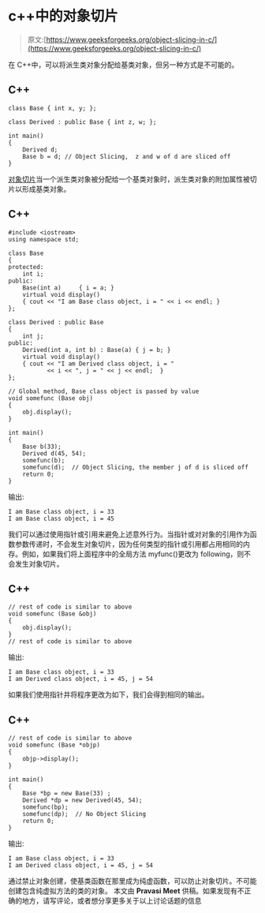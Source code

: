 # c++中的对象切片

> 原文:[https://www.geeksforgeeks.org/object-slicing-in-c/](https://www.geeksforgeeks.org/object-slicing-in-c/)

在 C++中，可以将派生类对象分配给基类对象，但另一种方式是不可能的。

## C++

```
class Base { int x, y; };

class Derived : public Base { int z, w; };

int main()
{
    Derived d;
    Base b = d; // Object Slicing,  z and w of d are sliced off
}
```

[对象切片](http://en.wikipedia.org/wiki/Object_slicing)当一个派生类对象被分配给一个基类对象时，派生类对象的附加属性被切片以形成基类对象。

## C++

```
#include <iostream>
using namespace std;

class Base
{
protected:
    int i;
public:
    Base(int a)     { i = a; }
    virtual void display()
    { cout << "I am Base class object, i = " << i << endl; }
};

class Derived : public Base
{
    int j;
public:
    Derived(int a, int b) : Base(a) { j = b; }
    virtual void display()
    { cout << "I am Derived class object, i = "
           << i << ", j = " << j << endl;  }
};

// Global method, Base class object is passed by value
void somefunc (Base obj)
{
    obj.display();
}

int main()
{
    Base b(33);
    Derived d(45, 54);
    somefunc(b);
    somefunc(d);  // Object Slicing, the member j of d is sliced off
    return 0;
}
```

输出:

```
I am Base class object, i = 33
I am Base class object, i = 45
```

我们可以通过使用指针或引用来避免上述意外行为。当指针或对对象的引用作为函数参数传递时，不会发生对象切片，因为任何类型的指针或引用都占用相同的内存。例如，如果我们将上面程序中的全局方法 myfunc()更改为 following，则不会发生对象切片。

## C++

```
// rest of code is similar to above
void somefunc (Base &obj)
{
    obj.display();
}          
// rest of code is similar to above
```

输出:

```
I am Base class object, i = 33
I am Derived class object, i = 45, j = 54
```

如果我们使用指针并将程序更改为如下，我们会得到相同的输出。

## C++

```
// rest of code is similar to above
void somefunc (Base *objp)
{
    objp->display();
}

int main()
{
    Base *bp = new Base(33) ;
    Derived *dp = new Derived(45, 54);
    somefunc(bp);
    somefunc(dp);  // No Object Slicing
    return 0;
}
```

输出:

```
I am Base class object, i = 33
I am Derived class object, i = 45, j = 54
```

通过禁止对象创建，使基类函数在那里成为纯虚函数，可以防止对象切片。不可能创建包含纯虚拟方法的类的对象。
本文由 **Pravasi Meet** 供稿。如果发现有不正确的地方，请写评论，或者想分享更多关于以上讨论话题的信息